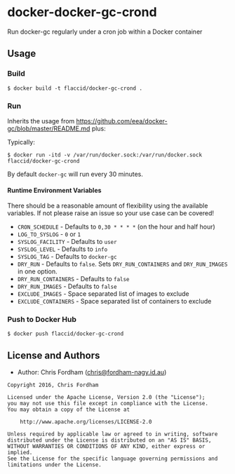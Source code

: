 # docker-docker-gc-crond

Run docker-gc regularly under a cron job within a Docker container

## Usage

### Build

    $ docker build -t flaccid/docker-gc-crond .

### Run

Inherits the usage from https://github.com/eea/docker-gc/blob/master/README.md plus:

Typically:

    $ docker run -itd -v /var/run/docker.sock:/var/run/docker.sock flaccid/docker-gc-crond

By default `docker-gc` will run every 30 minutes.

#### Runtime Environment Variables

There should be a reasonable amount of flexibility using the available variables. If not please raise an issue so your use case can be covered!

- `CRON_SCHEDULE` - Defaults to `0,30 * * * *` (on the hour and half hour)
- `LOG_TO_SYSLOG` - `0` or `1`
- `SYSLOG_FACILITY` - Defaults to `user`
- `SYSLOG_LEVEL` - Defaults to `info`
- `SYSLOG_TAG` - Defaults to `docker-gc`
- `DRY_RUN` - Defaults to `false`. Sets `DRY_RUN_CONTAINERS` and `DRY_RUN_IMAGES` in one option.
- `DRY_RUN_CONTAINERS` - Defaults to `false`
- `DRY_RUN_IMAGES` - Defaults to `false`
- `EXCLUDE_IMAGES` - Space separated list of images to exclude
- `EXCLUDE_CONTAINERS` - Space separated list of containers to exclude

### Push to Docker Hub

    $ docker push flaccid/docker-gc-crond

License and Authors
-------------------
- Author: Chris Fordham (<chris@fordham-nagy.id.au>)

```text
Copyright 2016, Chris Fordham

Licensed under the Apache License, Version 2.0 (the "License");
you may not use this file except in compliance with the License.
You may obtain a copy of the License at

    http://www.apache.org/licenses/LICENSE-2.0

Unless required by applicable law or agreed to in writing, software
distributed under the License is distributed on an "AS IS" BASIS,
WITHOUT WARRANTIES OR CONDITIONS OF ANY KIND, either express or implied.
See the License for the specific language governing permissions and
limitations under the License.
```
